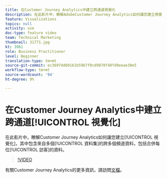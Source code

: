 ```yaml
---
title: 在Customer Journey Analytics中建立跨通道視覺化
description: 在此影片中，瞭解AdobeCustomer Journey Analytics如何讓您建立視覺化，其中包含來自多個通道之多個資料集的資料，包括合併每位訪客的資料。
feature: Visualizations
topics: null
activity: use
doc-type: feature video
team: Technical Marketing
thumbnail: 31771.jpg
kt: 3961
role: Business Practitioner
level: Beginner
translation-type: tm+mt
source-git-commit: ec3697dd60161b59b7f0cd9878f40fd9eeae30e5
workflow-type: tm+mt
source-wordcount: '94'
ht-degree: 9%

---
```



# 在Customer Journey Analytics中建立跨通道[!UICONTROL 視覺化]

在此影片中，瞭解Customer Journey Analytics如何讓您建立[!UICONTROL 視覺化]，其中包含來自多個[!UICONTROL 資料集]的跨多個頻道資料，包括合併每位[!UICONTROL 訪客]的資料。

>[!VIDEO](https://video.tv.adobe.com/v/31771/?quality=12)

有關Customer Journey Analytics的更多資訊，請訪問[文檔](https://docs.adobe.com/content/help/zh-Hant/analytics-platform/using/cja-landing.html)。

